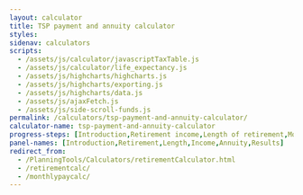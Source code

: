 ```yaml
---
layout: calculator
title: TSP payment and annuity calculator
styles:
sidenav: calculators
scripts:
  - /assets/js/calculator/javascriptTaxTable.js
  - /assets/js/calculator/life_expectancy.js
  - /assets/js/highcharts/highcharts.js
  - /assets/js/highcharts/exporting.js
  - /assets/js/highcharts/data.js
  - /assets/js/ajaxFetch.js
  - /assets/js/side-scroll-funds.js
permalink: /calculators/tsp-payment-and-annuity-calculator/
calculator-name: tsp-payment-and-annuity-calculator
progress-steps: [Introduction,Retirement income,Length of retirement,Monthly income,Annuity options,Results]
panel-names: [Introduction,Retirement,Length,Income,Annuity,Results]
redirect_from:
  - /PlanningTools/Calculators/retirementCalculator.html
  - /retirementcalc/
  - /monthlypaycalc/
---
```

